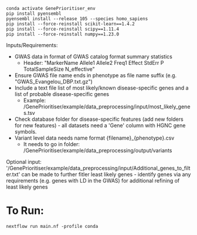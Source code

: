 
```
conda activate GenePrioritiser_env 
pip install pyensembl
pyensembl install --release 105 --species homo_sapiens
pip install --force-reinstall scikit-learn==1.4.2
pip install --force-reinstall scipy==1.11.4
pip install --force-reinstall numpy==1.23.0

```

Inputs/Requirements:
- GWAS data in format of GWAS catalog format summary statistics
    - Header: "MarkerName Allele1 Allele2 Freq1 Effect StdErr P TotalSampleSize N_effective"
- Ensure GWAS file name ends in phenotype as file name suffix (e.g. "GWAS_Evangelou_DBP.txt.gz")
- Include a text file list of most likely/known disease-specific genes and a list of probable disease-specific genes
    - Example: /GenePrioritiser/example/data_preprocessing/input/most_likely_genes.tsv
- Check database folder for disease-specific features (add new folders for new features) - all datasets need a 'Gene' column with HGNC gene symbols.
- Variant level data needs name format {filename}_{phenotype}.csv
    - It needs to go in folder: /GenePrioritiser/example/data_preprocessing/output/variants

Optional input:
'/GenePrioritiser/example/data_preprocessing/input/Additional_genes_to_filter.txt' can be made to further fitler least likely genes - identify genes via any requirements (e.g. genes with LD in the GWAS) for additional refining of least likely genes

# To Run:
```
nextflow run main.nf -profile conda
```